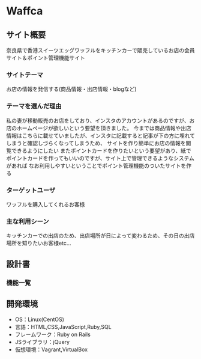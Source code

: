 # Waffca

## サイト概要
奈良県で香港スイーツエッグワッフルをキッチンカーで販売しているお店の会員サイト＆ポイント管理機能サイト

### サイトテーマ
お店の情報を発信する(商品情報・出店情報・blogなど)

### テーマを選んだ理由
私の妻が移動販売のお店をしており、インスタのアカウントがあるのですが、お店のホームページが欲しいという要望を頂きました。
今までは商品情報や出店情報はこちらに載せていましたが、インスタに記載すると記事が下の方に埋れてしまうと確認しづらくなってしまうため、
サイトを作り簡単にお店の情報を閲覧できるようにしたい
またポイントカードを作りたいという要望があり、紙でポイントカードを作ってもいいのですが、サイト上で管理できるようなシステムがあれば
なお利用しやすいということでポイント管理機能のついたサイトを作る


### ターゲットユーザ
ワッフルを購入してくれるお客様

### 主な利用シーン
キッチンカーでの出店のため、出店場所が日によって変わるため、その日の出店場所を知りたいお客様etc...

## 設計書

### 機能一覧


## 開発環境
- OS：Linux(CentOS)
- 言語：HTML,CSS,JavaScript,Ruby,SQL
- フレームワーク：Ruby on Rails
- JSライブラリ：jQuery
- 仮想環境：Vagrant,VirtualBox
